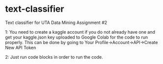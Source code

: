 # text-classifier
Text classifier for UTA Data Mining Assignment #2

1: You need to create a kaggle account if you do not already have one and get your kaggle.json key uploaded to Google Colab for the code to run properly. This can be done by going to Your Profile->Account->API->Create New API Token

2: Just run code blocks in order to run the code.
